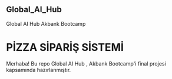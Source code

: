 ## Global_AI_Hub
Global AI Hub Akbank Bootcamp

# PİZZA SİPARİŞ SİSTEMİ 
Merhaba! Bu repo Global AI Hub , Akbank Bootcamp'i final projesi kapsamında hazırlanmıştır. 

